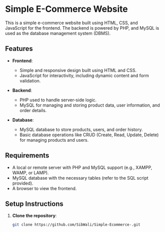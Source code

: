 # Simple E-Commerce Website

This is a simple e-commerce website built using HTML, CSS, and JavaScript for the frontend. The backend is powered by PHP, and MySQL is used as the database management system (DBMS).

## Features

- **Frontend**:
  - Simple and responsive design built using HTML and CSS.
  - JavaScript for interactivity, including dynamic content and form validation.
  
- **Backend**:
  - PHP used to handle server-side logic.
  - MySQL for managing and storing product data, user information, and order details.

- **Database**:
  - MySQL database to store products, users, and order history.
  - Basic database operations like CRUD (Create, Read, Update, Delete) for managing products and users.

## Requirements

- A local or remote server with PHP and MySQL support (e.g., XAMPP, WAMP, or LAMP).
- MySQL database with the necessary tables (refer to the SQL script provided).
- A browser to view the frontend.

## Setup Instructions

1. **Clone the repository**:
   ```bash
   git clone https://github.com/SibWali/Simple-Ecommerce-.git
